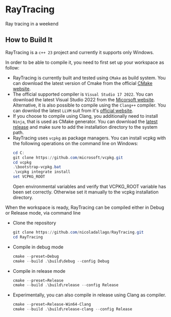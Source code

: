# RayTracing

Ray tracing in a weekend

## How to Build It
RayTracing is a `c++ 23` project and currently it supports only Windows.

In order to be able to compile it, you need to first set up your workspace as follow:
* RayTracing is currently built and tested using `CMake` as build system. 
  You can download the latest version of Cmake from the official [CMake website](https://cmake.org/).
* The official supported compiler is `Visual Studio 17 2022`. 
  You can download the latest Visual Studio 2022 from the [Micorsoft website](https://visualstudio.microsoft.com/vs/).
  Alternative, it is also possible to compile using the `Clang++` compiler. You can downlod the latest `LLVM` suit from
  it's [official website](https://github.com/llvm/llvm-project/releases).
* If you choose to compile using Clang, you additionally need to install `Ninja`, that is used as CMake generator.
  You can download the [latest release](https://github.com/ninja-build/ninja/releases) and make sure to add the 
  installation directory to the system path.
* RayTracing uses `vcpkg` as package managers. 
  You can install vcpkg with the following operations on the command line on Windows:
  ```powershell
  cd C:
  git clone https://github.com/microsoft/vcpkg.git
  cd vcpkg
  .\bootstrap-vcpkg.bat
  .\vcpkg integrate install
  set VCPKG_ROOT
  ```
  Open environmental variables and verify that VCPKG_ROOT variable has been set correctly. 
  Otherwise set it manually to the vcpkg installation directory.

When the workspace is ready, RayTracing can be compiled either in Debug or Release mode, via command line
* Clone the repository
  ```powershell
  git clone https://github.com/nicoladallago/RayTracing.git
  cd RayTracing
  ```

* Compile in debug mode
  ```powershell
  cmake --preset=Debug
  cmake --build .\build\debug --config Debug
  ```

* Compile in release mode
  ```powershell
  cmake --preset=Release
  cmake --build .\build\release --config Release
  ```

* Experimentally, you can also compile in release using Clang as compiler.
  ```powershell
  cmake --preset=Release-Win64-Clang
  cmake --build .\build\release-clang --config Release
  ```